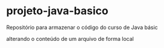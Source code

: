 # projeto-java-basico
Repositório para armazenar o código do curso de Java básic

alterando o conteúdo de um arquivo de forma local